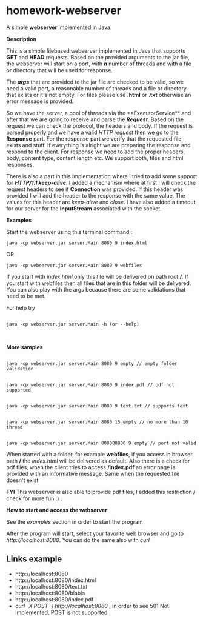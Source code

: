 # homework-webserver
A simple **webserver** implemented in Java.

**Description**
<p>This is a simple filebased webserver implemented in Java that supports <strong>GET</strong> and <strong>HEAD</strong> requests. Based on the provided arguments to the jar file, the webserver will start on a port, with <em><strong>n</strong></em> number of threads and with a file or directory that will be used for response.</p>
<p>The <em><strong>args</strong></em> that are provided to the jar file are checked to be valid, so we need a valid port, a reasonable number of threads and a file or directory that exists or it's not empty. For files please use <strong>.html</strong> or <strong>.txt</strong> otherwise an error message is provided.</p>
<p>So we have the server, a pool of threads via the **ExecutorService** and after that we are going to receive and parse the <em><strong>Request</em></strong>. Based on the request we can check the protocol, the headers and body. If the request is parsed properly and we have a valid <em>HTTP request</em> then we go to the <strong>Response</strong> part. For the response part we verify that the requested file exists and stuff. If everything is alright we are preparing the response and respond to the client. For response we need to add the proper headers, body, content type, content length etc. We support both, files and html responses.</p>
<p>There is also a part in this implementation where I tried to add some support for <em><strong>HTTP/1.1 keep-alive</strong></em>. I added a mechanism where at first I will check the request headers to see if <strong>Connection</strong> was provided. If this header was provided I will add the header to the response with the same value. The values for this header are <em>keep-alive</em> and <em>close</em>. I have also added a timeout for our server for the <strong>InputStream</strong> associated with the socket.</p>

**Examples**

<p>Start the webserver using this terminal command :</p>
<code>java -cp webserver.jar server.Main 8080 9 index.html</code>

<p>OR</p>

<code>java -cp webserver.jar server.Main 8080 9 webfiles</code>

<p>If you start with <em>index.html</em> only this file will be delivered on path root <strong>/</strong>. If you start with webfiles then all files that are in this folder will be delivered. 
You can also play with the args because there are some validations that need to be met.</p>
<p>For help try</p> 
<code>
java -cp webserver.jar server.Main -h (or --help)
</code>
<p><br></p>

**More samples**
<p></p>
<code>
java -cp webserver.jar server.Main 8080 9 empty // empty folder validation
</code>
<p></p>
<code>
java -cp webserver.jar server.Main 8080 9 index.pdf // pdf not supported
</code>
<p></p>
<code>
java -cp webserver.jar server.Main 8080 9 text.txt // supports text
</code>
<p></p>
<code>
java -cp webserver.jar server.Main 8080 15 empty // no more than 10 thread
</code>
<p></p>
<code>
java -cp webserver.jar server.Main 808080880 9 empty // port not valid
</code>

<p></p>
<p>When started with a folder, for example <strong>webfiles</strong>,  if you access in browser path <strong>/</strong> the <em>index.html</em> will be delivered as default. Also there is a check for pdf files, when the client tries to access <strong>/index.pdf</strong> an error page is provided with an informative message. Same when the requested file doesn't exist</p>

<strong>FYI</strong> This webserver is also able to provide pdf files, I added this restriction / check for more fun :) .

**How to start and access the webserver**

<p>See the <em>examples</em> section in order to start the program</p>
<p>After the program will start, select your favorite web browser and go to <em>http://localhost:8080</em>. You can do the same also with <em>curl</em></p>

Links example
-
- http://localhost:8080
- http://localhost:8080/index.html
- http://localhost:8080/text.txt
- http://localhost:8080/blabla
- http://localhost:8080/index.pdf
- <em>curl -X POST -I http://localhost:8080 </em> , in order to see 501 Not implemented, POST is not supported

